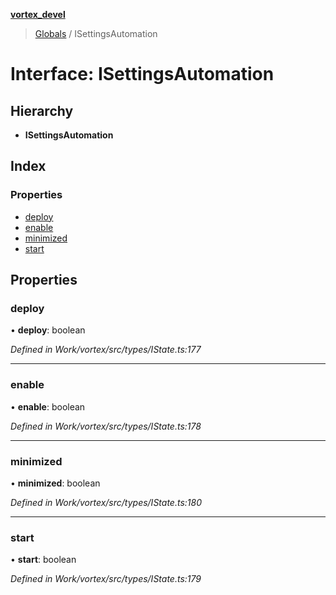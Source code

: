 **[vortex_devel](../README.md)**

> [Globals](../globals.md) / ISettingsAutomation

# Interface: ISettingsAutomation

## Hierarchy

* **ISettingsAutomation**

## Index

### Properties

* [deploy](isettingsautomation.md#deploy)
* [enable](isettingsautomation.md#enable)
* [minimized](isettingsautomation.md#minimized)
* [start](isettingsautomation.md#start)

## Properties

### deploy

•  **deploy**: boolean

*Defined in Work/vortex/src/types/IState.ts:177*

___

### enable

•  **enable**: boolean

*Defined in Work/vortex/src/types/IState.ts:178*

___

### minimized

•  **minimized**: boolean

*Defined in Work/vortex/src/types/IState.ts:180*

___

### start

•  **start**: boolean

*Defined in Work/vortex/src/types/IState.ts:179*
